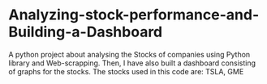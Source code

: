 # Analyzing-stock-performance-and-Building-a-Dashboard
A python project about analysing the Stocks of companies using Python library and Web-scrapping. Then, I have also built a dashboard consisting of graphs for the stocks. 
The stocks used in this code are: TSLA, GME
